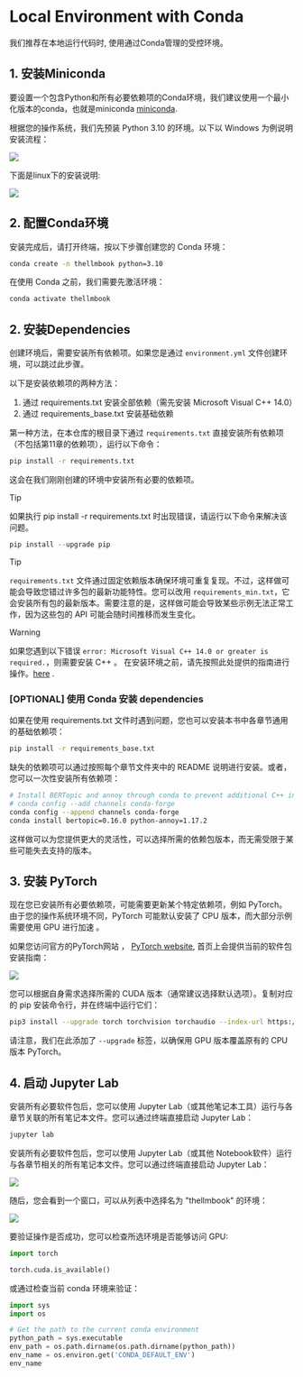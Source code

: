 ﻿<!-- TODO: Finish up specific instructions with https://medium.com/@mohammdowais/how-to-record-terminal-in-a-windows-computer-c140feb9a6e3 -->

# Local Environment with Conda

我们推荐在本地运行代码时, 使用通过Conda管理的受控环境。 

## 1. 安装Miniconda

要设置一个包含Python和所有必要依赖项的Conda环境，我们建议使用一个最小化版本的conda，也就是miniconda [miniconda](https://docs.anaconda.com/free/miniconda/miniconda-other-installer-links/). 

根据您的操作系统，我们先预装 Python 3.10 的环境。以下以 Windows 为例说明安装流程：

![](../images/miniconda_windows.png)

下面是linux下的安装说明:

![](../images/miniconda_linux.png)

## 2. 配置Conda环境

安装完成后，请打开终端，按以下步骤创建您的 Conda 环境：

```bash
conda create -n thellmbook python=3.10
```

在使用 Conda 之前，我们需要先激活环境：

```bash
conda activate thellmbook
```

## 2. 安装Dependencies

创建环境后，需要安装所有依赖项。如果您是通过 `environment.yml` 文件创建环境，可以跳过此步骤。

以下是安装依赖项的两种方法：
1. 通过 requirements.txt 安装全部依赖（需先安装 Microsoft Visual C++ 14.0）
2. 通过 requirements_base.txt 安装基础依赖

第一种方法，在本仓库的根目录下通过 `requirements.txt` 直接安装所有依赖项（不包括第11章的依赖项），运行以下命令：

```bash
pip install -r requirements.txt
```

这会在我们刚刚创建的环境中安装所有必要的依赖项。 

> [!TIP]
> 如果执行 pip install -r requirements.txt 时出现错误，请运行以下命令来解决该问题。
> ```python
> pip install --upgrade pip
> ```

> [!TIP]
> `requirements.txt` 文件通过固定依赖版本确保环境可重复复现。不过，这样做可能会导致您错过许多包的最新功能特性。您可以改用 `requirements_min.txt`，它会安装所有包的最新版本。需要注意的是，这样做可能会导致某些示例无法正常工作，因为这些包的 API 可能会随时间推移而发生变化。

> [!WARNING]
> 如果您遇到以下错误 `error: Microsoft Visual C++ 14.0 or greater is required.`，则需要安装 C++ 。 
> 在安装环境之前，请先按照此处提供的指南进行操作。[here](common_issues.md) .

### [OPTIONAL] 使用 Conda 安装 dependencies
如果在使用 requirements.txt 文件时遇到问题，您也可以安装本书中各章节通用的基础依赖项：

```bash
pip install -r requirements_base.txt
```

缺失的依赖项可以通过按照每个章节文件夹中的 README 说明进行安装。或者，您可以一次性安装所有依赖项：

```bash
# Install BERTopic and annoy through conda to prevent additional C++ installations
# conda config --add channels conda-forge
conda config --append channels conda-forge
conda install bertopic=0.16.0 python-annoy=1.17.2
```

这样做可以为您提供更大的灵活性，可以选择所需的依赖包版本，而无需受限于某些可能失去支持的版本。

## 3. 安装 PyTorch

现在您已安装所有必要依赖项，可能需要更新某个特定依赖项，例如 PyTorch。由于您的操作系统环境不同，PyTorch 可能默认安装了 CPU 版本，而大部分示例需要使用 GPU 进行加速 。

如果您访问官方的PyTorch网站 ， [PyTorch website](https://pytorch.org/), 首页上会提供当前的软件包安装指南：

![](../images/miniconda_windows.png)

您可以根据自身需求选择所需的 CUDA 版本（通常建议选择默认选项）。复制对应的 pip 安装命令行，并在终端中运行它们：


```bash
pip3 install --upgrade torch torchvision torchaudio --index-url https://download.pytorch.org/whl/cu118
```

请注意，我们在此添加了 `--upgrade` 标签，以确保用 GPU 版本覆盖原有的 CPU 版本 PyTorch。

## 4. 启动 Jupyter Lab

安装所有必要软件包后，您可以使用 Jupyter Lab（或其他笔记本工具）运行与各章节关联的所有笔记本文件。您可以通过终端直接启动 Jupyter Lab：

```bash
jupyter lab
```

安装所有必要软件包后，您可以使用 Jupyter Lab（或其他 Notebook软件）运行与各章节相关的所有笔记本文件。您可以通过终端直接启动 Jupyter Lab：


![](../images/jupyter1.PNG)


随后，您会看到一个窗口，可以从列表中选择名为 "thellmbook" 的环境：

![](../images/jupyter2.PNG)


要验证操作是否成功，您可以检查所选环境是否能够访问 GPU:


```python
import torch

torch.cuda.is_available()
```

或通过检查当前 conda 环境来验证：

```python
import sys
import os

# Get the path to the current conda environment
python_path = sys.executable
env_path = os.path.dirname(os.path.dirname(python_path))
env_name = os.environ.get('CONDA_DEFAULT_ENV')
env_name
```
